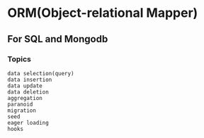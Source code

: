 # ORM(Object-relational Mapper)
## For SQL and Mongodb
### Topics
	data selection(query)
	data insertion
	data update
	data deletion
	aggregation
	paranoid
	migration
	seed
	eager loading
	hooks

